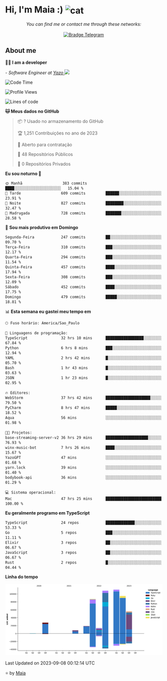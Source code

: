 <h1 align="left">Hi, I'm Maia :) 
<img src="https://emojis.slackmojis.com/emojis/images/1643509834/36299/black-cat.gif?1643509834" width="50" height="60" align="center"  alt="cat"/>
</h1>

<p align="center">
    <i>You can find me or contact me through these networks:</i>
    <br/><br/>
    <a href="https://t.me/mrootx" target="_blank">
        <img src="https://img.shields.io/badge/-Telegram-2CA5E0?logo=telegram&style=flat&logoColor=white" alt="Bradge Telegram" />
    </a>
</p>

## About me

:technologist: <strong>I am a developer</strong> <br>

<p><em> - Software Engineer at <a href="[https://pdasolucoes.com.br](https://yazo.com.br/)">Yazo
</a><img src="https://media.giphy.com/media/WUlplcMpOCEmTGBtBW/giphy.gif" width="30"> 
</em></p>

<!--START_SECTION:waka-->
![Code Time](http://img.shields.io/badge/Code%20Time-3%2C199%20hrs%2056%20mins-blue)

![Profile Views](http://img.shields.io/badge/Visualizac%C3%B5es%20do%20perfil-396-blue)

![Lines of code](https://img.shields.io/badge/Desde%20o%20Hello%20World%20eu%20escrevi-525.2%20thousand%20linhas%20de%20c%C3%B3digo-blue)

**🐱 Meus dados no GitHub** 

> 📦 ? Usado no armazenamento do GitHub 
 > 
> 🏆 1,251 Contribuições no ano de 2023
 > 
> 💼 Aberto para contratação
 > 
> 📜 48 Repositórios Públicos 
 > 
> 🔑 0 Repositórios Privados 
 > 
**Eu sou noturno 🦉** 

```text
🌞 Manhã                  383 commits         ████░░░░░░░░░░░░░░░░░░░░░   15.04 % 
🌆 Tarde                  609 commits         ██████░░░░░░░░░░░░░░░░░░░   23.91 % 
🌃 Noite                  827 commits         ████████░░░░░░░░░░░░░░░░░   32.47 % 
🌙 Madrugada              728 commits         ███████░░░░░░░░░░░░░░░░░░   28.58 % 
```
📅 **Sou mais produtivo em Domingo** 

```text
Segunda-Feira            247 commits         ██░░░░░░░░░░░░░░░░░░░░░░░   09.70 % 
Terça-Feira              310 commits         ███░░░░░░░░░░░░░░░░░░░░░░   12.17 % 
Quarta-Feira             294 commits         ███░░░░░░░░░░░░░░░░░░░░░░   11.54 % 
Quinta-Feira             457 commits         ████░░░░░░░░░░░░░░░░░░░░░   17.94 % 
Sexta-Feira              308 commits         ███░░░░░░░░░░░░░░░░░░░░░░   12.09 % 
Sábado                   452 commits         ████░░░░░░░░░░░░░░░░░░░░░   17.75 % 
Domingo                  479 commits         █████░░░░░░░░░░░░░░░░░░░░   18.81 % 
```


📊 **Esta semana eu gastei meu tempo em** 

```text
🕑︎ Fuso horário: America/Sao_Paulo

💬 Linguagens de programação: 
TypeScript               32 hrs 10 mins      █████████████████░░░░░░░░   67.84 % 
Python                   6 hrs 8 mins        ███░░░░░░░░░░░░░░░░░░░░░░   12.94 % 
YAML                     2 hrs 42 mins       █░░░░░░░░░░░░░░░░░░░░░░░░   05.70 % 
Bash                     1 hr 43 mins        █░░░░░░░░░░░░░░░░░░░░░░░░   03.63 % 
JSON                     1 hr 23 mins        █░░░░░░░░░░░░░░░░░░░░░░░░   02.95 % 

🔥 Editores: 
WebStorm                 37 hrs 42 mins      ████████████████████░░░░░   79.50 % 
PyCharm                  8 hrs 47 mins       █████░░░░░░░░░░░░░░░░░░░░   18.52 % 
Aqua                     56 mins             ░░░░░░░░░░░░░░░░░░░░░░░░░   01.98 % 

🐱‍💻 Projetos: 
base-streaming-server-v2 36 hrs 29 mins      ███████████████████░░░░░░   76.93 % 
winx-music-bot           7 hrs 26 mins       ████░░░░░░░░░░░░░░░░░░░░░   15.67 % 
YazoGPT                  47 mins             ░░░░░░░░░░░░░░░░░░░░░░░░░   01.68 % 
yarn.lock                39 mins             ░░░░░░░░░░░░░░░░░░░░░░░░░   01.40 % 
bodybook-api             36 mins             ░░░░░░░░░░░░░░░░░░░░░░░░░   01.29 % 

💻 Sistema operacional: 
Mac                      47 hrs 25 mins      █████████████████████████   100.00 % 
```

**Eu geralmente programo em TypeScript** 

```text
TypeScript               24 repos            █████████████░░░░░░░░░░░░   53.33 % 
Go                       5 repos             ███░░░░░░░░░░░░░░░░░░░░░░   11.11 % 
Elixir                   3 repos             ██░░░░░░░░░░░░░░░░░░░░░░░   06.67 % 
JavaScript               3 repos             ██░░░░░░░░░░░░░░░░░░░░░░░   06.67 % 
Rust                     2 repos             █░░░░░░░░░░░░░░░░░░░░░░░░   04.44 % 
```



**Linha do tempo**

![Lines of Code chart](https://raw.githubusercontent.com/gabrielmaialva33/gabrielmaialva33/master/assets/bar_graph.png)


 Last Updated on 2023-09-08 00:12:14 UTC
<!--END_SECTION:waka-->

⭐️ by [Maia](https://github.com/gabrielmaialva33/)


